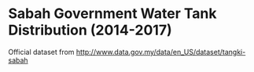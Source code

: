 # Sabah Government Water Tank Distribution (2014-2017) 

Official dataset from
<http://www.data.gov.my/data/en_US/dataset/tangki-sabah>
